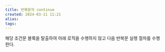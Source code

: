 ```yaml
---
title: 반복문의 continue
created: 2024-03-11 11:21
alias:
tags:
---
```

해당 조건문 블록을 탈출하여 
아래 로직을 수행하지 않고
다음 반복문 실행 절차를 수행한다.


